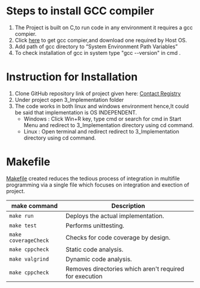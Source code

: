 # Steps to install GCC compiler

1. The Project is built on C,to run code in any environment it requires a gcc compier.
2. Click [here](https://sourceforge.net/projects/mingw-w64/) to get gcc compier,and download one required by Host OS.
3. Add path of gcc directory to “System Environment Path Variables”
4. To check installation of gcc in system type "gcc --version" in cmd .

# Instruction for Installation

1. Clone GitHub repository link of project given here: [Contact Registry](https://github.com/GENESIS2021Q1/sdlc2-team-14.git)
2. Under project open 3_Implementation folder
3. The code works in both linux and windows environment hence,It could be said that implementation is OS INDEPENDENT.
   - Windows : Click Win+R key, type cmd or search for cmd in Start Menu and redirect to 3_Implementation directory using cd command.
   - Linux   : Open terminal and redirect redirect to 3_Implementation directory using cd command.

# Makefile

[Makefile](https://github.com/GENESIS2021Q1/sdlc2-team-14/blob/main/3_Implementation/Makefile) created reduces the tedious process of integration in multifile programming via a single file which focuses on integration and exection of project.


make command         | Description
-------------------- | -----------------------------------------
`make run`           | Deploys the actual implementation.
`make test`          | Performs unittesting.
`make coverageCheck` | Checks for code coverage by design.
`make cppcheck`      | Static code analysis.
`make valgrind`      | Dynamic code analysis.
`make cppcheck`      | Removes directories which aren't required for execution
